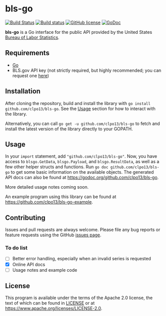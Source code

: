 # bls-go

[![Build Status](https://travis-ci.org/clpo13/bls-go.svg?branch=master)](https://travis-ci.org/clpo13/bls-go)
[![Build status](https://ci.appveyor.com/api/projects/status/t9scf67mx8wkhwgl/branch/master?svg=true)](https://ci.appveyor.com/project/clpo13/bls-go/branch/master)
[![GitHub license](https://img.shields.io/github/license/clpo13/bls-go.svg)](https://github.com/clpo13/bls-go/blob/master/LICENSE)
[![GoDoc](https://godoc.org/github.com/clpo13/bls-go?status.svg)](https://godoc.org/github.com/clpo13/bls-go)

**bls-go** is a Go interface for the public API provided by the United States
[Bureau of Labor Statistics](https://www.bls.gov/).

## Requirements

- [Go](https://golang.org)
- BLS.gov API key (not strictly required, but highly recommended; you can
    request one [here](https://data.bls.gov/registrationEngine/))

## Installation

After cloning the repository, build and install the library with
`go install github.com/clpo13/bls-go`. See the [Usage](#usage) section for how
to interact with the library.

Alternatively, you can call `go get -u github.com/clpo13/bls-go` to fetch and
install the latest version of the library directly to your GOPATH.

## Usage

In your `import` statement, add `"github.com/clpo13/bls-go"`. Now, you have
access to `blsgo.GetData`, `blsgo.Payload`, and `blsgo.ResultData`, as well as
a few other helper structs and functions. Run `go doc github.com/clpo13/bls-go`
to get some basic information on the available objects. The generated API docs
can also be found at <https://godoc.org/github.com/clpo13/bls-go>.

More detailed usage notes coming soon.

An example program using this library can be found at
<https://github.com/clpo13/bls-go-example>.

## Contributing

Issues and pull requests are always welcome. Please file any bug reports or
feature requests using the GitHub [issues page](https://github.com/clpo13/bls-go/issues).

### To do list

- [ ] Better error handling, especially when an invalid series is requested
- [X] Online API docs
- [ ] Usage notes and example code

## License

This program is available under the terms of the Apache 2.0 license, the text
of which can be found in [LICENSE](LICENSE) or at
<https://www.apache.org/licenses/LICENSE-2.0>.
